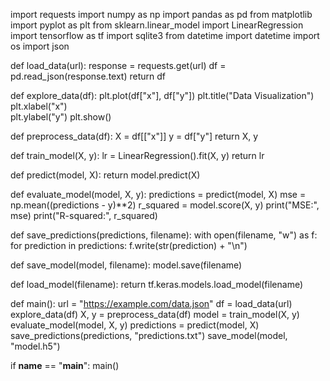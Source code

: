 import requests
import numpy as np
import pandas as pd
from matplotlib import pyplot as plt
from sklearn.linear_model import LinearRegression
import tensorflow as tf
import sqlite3
from datetime import datetime
import os
import json

def load_data(url):
  response = requests.get(url)
  df = pd.read_json(response.text)
  return df

def explore_data(df):
  plt.plot(df["x"], df["y"])
  plt.title("Data Visualization")
  plt.xlabel("x")  
  plt.ylabel("y")
  plt.show()
  
def preprocess_data(df):
  X = df[["x"]]
  y = df["y"]
  return X, y

def train_model(X, y):
  lr = LinearRegression().fit(X, y)
  return lr

def predict(model, X):
  return model.predict(X)

def evaluate_model(model, X, y):
  predictions = predict(model, X)
  mse = np.mean((predictions - y)**2)
  r_squared = model.score(X, y)
  print("MSE:", mse)
  print("R-squared:", r_squared)

def save_predictions(predictions, filename):
  with open(filename, "w") as f:
    for prediction in predictions:
      f.write(str(prediction) + "\n")

def save_model(model, filename):
  model.save(filename)

def load_model(filename):
  return tf.keras.models.load_model(filename)

def main():
  url = "https://example.com/data.json"
  df = load_data(url)
  explore_data(df)
  X, y = preprocess_data(df)
  model = train_model(X, y)
  evaluate_model(model, X, y)
  predictions = predict(model, X)
  save_predictions(predictions, "predictions.txt")
  save_model(model, "model.h5")

if __name__ == "__main__":
  main()
